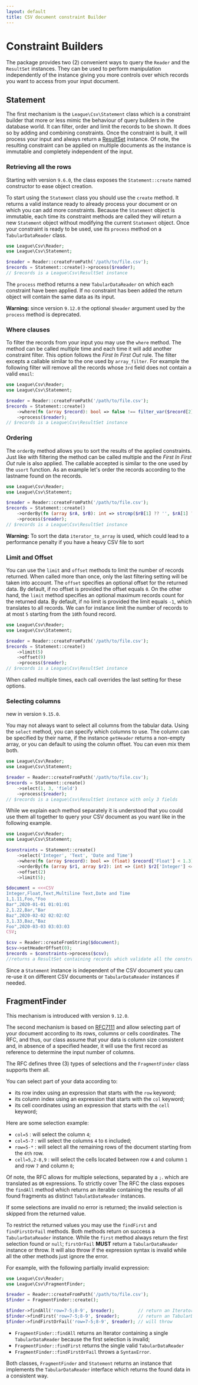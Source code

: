 ```yaml
---
layout: default
title: CSV document constraint Builder
---
```


# Constraint Builders

The package provides two (2) convenient ways to query the `Reader` and the `ResultSet` instances. They
can be used to perform manipulation independently of the instance giving you more controls over
which records you want to access from your input document.

## Statement

The first mechanism is the `League\Csv\Statement` class which is a constraint builder that more or less
mimic the behaviour of query builders in the database world. It can filter, order and limit the records
to be shown. It does so by adding and combining constraints. Once the constraint is built, it will
process your input and always return a [ResultSet](/9.0/reader/resultset) instance. Of note, the resulting constraint
can be applied on multiple documents as the instance is immutable and completely independent of
the input.

### Retrieving all the rows

<p class="message-info">Starting with version <code>9.6.0</code>, the class exposes the
<code>Statement::create</code> named constructor to ease object creation.</p>

To start using the `Statement` class you should use the `create` method. It returns a valid instance
ready to already process your document or on which you can add more constraints. Because the
`Statement` object is immutable, each time its constraint methods are called they will
return a new `Statement` object without modifying the current `Statement` object.
Once your constraint is ready to be used, use its `process` method on a `TabularDataReader` class.

```php
use League\Csv\Reader;
use League\Csv\Statement;

$reader = Reader::createFromPath('/path/to/file.csv');
$records = Statement::create()->process($reader);
// $records is a League\Csv\ResultSet instance
```

The `process` method returns a new `TabularDataReader` on which each constraint have been applied.
If no constraint has been added the return object will contain the same data as its input.

<p class="message-warning"><strong>Warning:</strong> since version <code>9.12.0</code> the optional
<code>$header</code> argument used by the <code>process</code> method is deprecated.</p>

### Where clauses

To filter the records from your input you may use the `where` method. The method can be
called multiple time and each time it will add another constraint filter. This option
follows the *First In First Out* rule. The filter excepts a callable similar to the
one used by `array_filter`. For example the following filter will remove all the
records whose `3rd` field does not contain a valid `email`:

```php
use League\Csv\Reader;
use League\Csv\Statement;

$reader = Reader::createFromPath('/path/to/file.csv');
$records = Statement::create()
    ->where(fn (array $record): bool => false !== filter_var($record[2] ?? '', FILTER_VALIDATE_EMAIL))
    ->process($reader);
// $records is a League\Csv\ResultSet instance
```

### Ordering

The `orderBy` method allows you to sort the results of the applied constraints. Just like
with filtering the method can be called multiple and the *First In First Out* rule is
also applied. The callable accepted is similar to the one used by the `usort` function.
As an example let's order the records according to the lastname found on the records.

```php
use League\Csv\Reader;
use League\Csv\Statement;

$reader = Reader::createFromPath('/path/to/file.csv');
$records = Statement::create()
    ->orderBy(fn (array $rA, $rB): int => strcmp($rB[1] ?? '', $rA[1] ?? '')))
    ->process($reader);
// $records is a League\Csv\ResultSet instance
```

<p class="message-warning"><strong>Warning:</strong> To sort the data <code>iterator_to_array</code> is used,
which could lead to a performance penalty if you have a heavy CSV file to sort</p>

### Limit and Offset

You can use the `limit` and `offset` methods to limit the number of records returned. When called more than once,
only the last filtering setting will be taken into account. The `offset` specifies an optional offset for
the returned data. By default, if no offset is provided the offset equals `0`. On the other hand, the
`limit` method specifies an optional maximum records count for the returned data. By default, if
no limit is provided the limit equals `-1`, which translates to all records. We can for instance
limit the number of records to at most `5` starting from the `10`th found record.

```php
use League\Csv\Reader;
use League\Csv\Statement;

$reader = Reader::createFromPath('/path/to/file.csv');
$records = Statement::create()
    ->limit(5)
    ->offset(9)
    ->process($reader);
// $records is a League\Csv\ResultSet instance
```

<p class="message-notice">When called multiple times, each call overrides the last setting for these options.</p>

### Selecting columns

<p class="message-info">new in version <code>9.15.0</code>.</p>

You may not always want to select all columns from the tabular data. Using the `select` method,
you can specify which columns to use. The column can be specified by their name, if the instance
`getHeader` returns a non-empty array, or you can default to using the column offset. You
can even mix them both.

```php
use League\Csv\Reader;
use League\Csv\Statement;

$reader = Reader::createFromPath('/path/to/file.csv');
$records = Statement::create()
    ->select(1, 3, 'field')
    ->process($reader);
// $records is a League\Csv\ResultSet instance with only 3 fields
```

While we explain each method separately it is understood that you could use them all together to query your
CSV document as you want like in the following example.

```php
use League\Csv\Reader;
use League\Csv\Statement;

$constraints = Statement::create()
    ->select('Integer', 'Text', 'Date and Time')
    ->where(fn (array $record): bool => (float) $record['Float'] < 1.3)
    ->orderBy(fn (array $r1, array $r2): int => (int) $r2['Integer'] <=> (int) $r1['Integer'])
    ->offset(2)
    ->limit(5);

$document = <<<CSV
Integer,Float,Text,Multiline Text,Date and Time
1,1.11,Foo,"Foo
Bar",2020-01-01 01:01:01
2,1.22,Bar,"Bar
Baz",2020-02-02 02:02:02
3,1.33,Baz,"Baz
Foo",2020-03-03 03:03:03
CSV;

$csv = Reader::createFromString($document);
$csv->setHeaderOffset(0);
$records = $constraints->process($csv);
//returns a ResultSet containing records which validate all the constraints.
```

Since a `Statement` instance is independent of the CSV document you can re-use it on different CSV
documents or `TabularDataReader` instances if needed.

## FragmentFinder

<p class="message-info">This mechanism is introduced with version <code>9.12.0</code>.</p>

The second mechanism is based on [RFC7111](https://www.rfc-editor.org/rfc/rfc7111) and allow selecting
part of your document according to its rows, columns or cells coordinates. The RFC, and thus, our class
assume that your data is column size consistent and, in absence of a specified header, it will use the
first record as reference to determine the input number of columns.

The RFC defines three (3) types of selections and the `FragmentFinder` class supports them all.

You can select part of your data according to:

- its row index using an expression that starts with the `row` keyword;
- its column index using an expression that starts with the `col` keyword;
- its cell coordinates using an expression that starts with the `cell` keyword;

Here are some selection example:

- `col=5` : will select the column `4`;
- `col=5-7` : will select the columns `4` to `6` included;
- `row=5-*` : will select all the remaining rows of the document starting from the `4th` row.
- `cell=5,2-8,9` : will select the cells located between row `4` and column `1` and row `7` and column `8`;

Of note, the RFC allows for multiple selections, separated by a `;`. which are translated
as `OR` expressions. To strictly cover The RFC the class exposes the `findAll` method
which returns an iterable containing the results of all found fragments as distinct `TabulatDataReader`
instances.

<p class="message-warning">If some selections are invalid no error is returned; the invalid
selection is skipped from the returned value.</p>

To restrict the returned values you may use the `findFirst` and `findFirstOrFail` methods.
Both methods return on success a `TabularDataReader` instance. While the `first` method
always return the first selection found or `null`; `firstOrFail` **MUST** return a
`TabularDataReader` instance or throw. It will also throw if the expression syntax is
invalid while all the other methods just ignore the error.

For example, with the following partially invalid expression:

```php
use League\Csv\Reader;
use League\Csv\FragmentFinder;

$reader = Reader::createFromPath('/path/to/file.csv');
$finder = FragmentFinder::create();

$finder->findAll('row=7-5;8-9', $reader);         // return an Iterator<TabularDataReader>
$finder->findFirst('row=7-5;8-9', $reader);       // return an TabularDataReader
$finder->findFirstOrFail('row=7-5;8-9', $reader); // will throw
```

- `FragmentFinder::findAll` returns an Iterator containing a single `TabularDataReader` because the first selection
is invalid;
- `FragmentFinder::findFirst` returns the single valid `TabularDataReader`
- `FragmentFinder::findFirstOrFail` throws a `SyntaxError`.

Both classes, `FragmentFinder` and `Statement` returns an instance that implements the `TabularDataReader` interface
which returns the found data in a consistent way.
